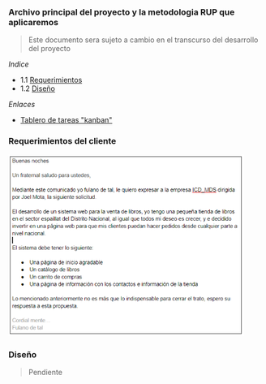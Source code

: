 ### Archivo principal del proyecto y la metodologia RUP que aplicaremos
> Este documento sera sujeto a cambio en el transcurso del desarrollo del proyecto


*Indice*

- 1.1 [Requerimientos](#1.1)
- 1.2 [Diseño](#1.2)

*Enlaces*

- [Tablero de tareas "kanban"](https://github.com/joeljesusmota/ICD_CLASS/projects/1)


<a name="1.1"></a>
### Requerimientos del cliente
<img src="img/req.png">

<a name="1.2"></a>
### Diseño
> Pendiente
  
